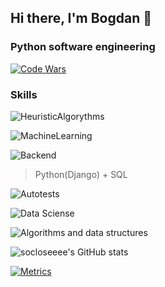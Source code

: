 ## Hi there, I'm Bogdan 👋

### Python software engineering

[![Code Wars](https://www.codewars.com/users/socloseeee/badges/large)](https://www.codewars.com/users/socloseeee/)

### Skills

![HeuristicAlgorythms](https://img.shields.io/badge/HEURISTIC%20ALGORYTHMS-yellow?logo=github&logoColor=white)

![MachineLearning](https://img.shields.io/badge/MACHINE%20LEARNING-lightgrey?logo=anaconda&logoColor=green)

![Backend](https://img.shields.io/badge/BACKEND-red?logo=python&logoColor=white)
>Python(Django) + SQL

![Autotests](https://img.shields.io/badge/AUTOTESTS-informational?logo=PyTest&logoColor=white)

![Data Sciense](https://img.shields.io/badge/DATA%20SCIENCE-orange?logo=jupyter&logoColor=white)

![Algorithms and data structures](https://img.shields.io/badge/ALGORITHMS%20AND%20DATA%20STRUCTURES-blue?logo=coursera&logoColor=white)

![socloseeee's GitHub stats](https://github-readme-stats.vercel.app/api?username=socloseeee&theme=tokyonight&show_icons=true)

[![Metrics](https://metrics.lecoq.io/socloseeee?template=classic&base.activity=0&base.community=0&base.metadata=0&isocalendar=1&base=header%2C%20activity%2C%20community%2C%20repositories%2C%20metadata&base.indepth=false&base.hireable=false&base.skip=false&isocalendar=false&isocalendar.duration=half-year&config.timezone=Europe%2FMoscow)](https://metrics.lecoq.io/insights/socloseeee)
